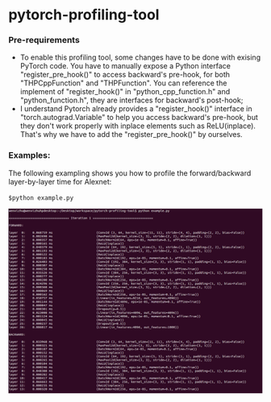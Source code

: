 # pytorch-profiling-tool

### Pre-requirements
* To enable this profiling tool, some changes have to be done with exising PyTorch code. You have to manually expose a Python interface "register_pre_hook()" to access backward's pre-hook, for both "THPCppFunction" and "THPFunction". You can reference the implement of "register_hook()" in "python_cpp_function.h" and "python_function.h", they are interfaces for backward's post-hook;
* I understand Pytorch already provides a "register_hook()" interface in "torch.autograd.Variable" to help you access backward's pre-hook, but they don't work properly with inplace elements such as ReLU(inplace). That's why we have to add the "register_pre_hook()" by ourselves.

### Examples: 
The following exampling shows you how to profile the forward/backward layer-by-layer time for Alexnet:

<code>$python example.py</code>

![image](image/profiling.png)
